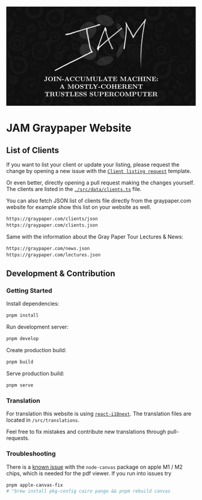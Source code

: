 ![JAM Open Graph Image](./static/img/opengraph.png)

# JAM Graypaper Website

## List of Clients

If you want to list your client or update your listing, please request
the change by opening a new issue with the [`Client listing request`](https://github.com/w3f-webops/graypaper-website/issues/new?assignees=&labels=&projects=&template=client-listing-request.md&title=Client+Listing%3A+XYZ) template.

Or even better, directly opening a pull request making the changes yourself. The clients are listed in the [`./src/data/clients.ts`](https://github.com/w3f-webops/graypaper-website/blob/main/src/data/clients.ts) file.

You can also fetch JSON list of clients file directly from the graypaper.com website for example show this list on your website as well.

```txt
https://graypaper.com/clients/json
https://graypaper.com/clients.json
```

Same with the information about the Gray Paper Tour Lectures & News:

```txt
https://graypaper.com/news.json
https://graypaper.com/lectures.json
```

## Development & Contribution

### Getting Started

Install dependencies:

```sh
pnpm install
```

Run development server:

```sh
pnpm develop
```

Create production build:

```sh
pnpm build
```

Serve production build:

```sh
pnpm serve
```

### Translation

For translation this website is using [`react-i18next`](https://react.i18next.com/). The translation files are located in `/src/translations`.

Feel free to fix mistakes and contribute new translations through pull-requests.

### Troubleshooting

There is a [known issue](https://github.com/Automattic/node-canvas/issues/1825#issuecomment-1090125736) with the `node-canvas` package on apple M1 / M2 chips, which is needed for the pdf viewer. If you run into issues try

```sh
pnpm apple-canvas-fix
# "brew install pkg-config cairo pango && pnpm rebuild canvas
```
